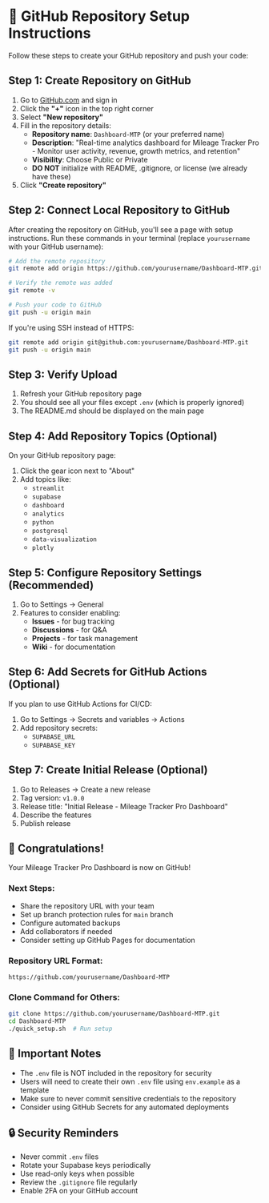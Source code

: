# 🚀 GitHub Repository Setup Instructions

Follow these steps to create your GitHub repository and push your code:

## Step 1: Create Repository on GitHub

1. Go to [GitHub.com](https://github.com) and sign in
2. Click the **"+"** icon in the top right corner
3. Select **"New repository"**
4. Fill in the repository details:
   - **Repository name**: `Dashboard-MTP` (or your preferred name)
   - **Description**: "Real-time analytics dashboard for Mileage Tracker Pro - Monitor user activity, revenue, growth metrics, and retention"
   - **Visibility**: Choose Public or Private
   - **DO NOT** initialize with README, .gitignore, or license (we already have these)
5. Click **"Create repository"**

## Step 2: Connect Local Repository to GitHub

After creating the repository on GitHub, you'll see a page with setup instructions. 
Run these commands in your terminal (replace `yourusername` with your GitHub username):

```bash
# Add the remote repository
git remote add origin https://github.com/yourusername/Dashboard-MTP.git

# Verify the remote was added
git remote -v

# Push your code to GitHub
git push -u origin main
```

If you're using SSH instead of HTTPS:
```bash
git remote add origin git@github.com:yourusername/Dashboard-MTP.git
git push -u origin main
```

## Step 3: Verify Upload

1. Refresh your GitHub repository page
2. You should see all your files except `.env` (which is properly ignored)
3. The README.md should be displayed on the main page

## Step 4: Add Repository Topics (Optional)

On your GitHub repository page:
1. Click the gear icon next to "About"
2. Add topics like:
   - `streamlit`
   - `supabase`
   - `dashboard`
   - `analytics`
   - `python`
   - `postgresql`
   - `data-visualization`
   - `plotly`

## Step 5: Configure Repository Settings (Recommended)

1. Go to Settings → General
2. Features to consider enabling:
   - **Issues** - for bug tracking
   - **Discussions** - for Q&A
   - **Projects** - for task management
   - **Wiki** - for documentation

## Step 6: Add Secrets for GitHub Actions (Optional)

If you plan to use GitHub Actions for CI/CD:
1. Go to Settings → Secrets and variables → Actions
2. Add repository secrets:
   - `SUPABASE_URL`
   - `SUPABASE_KEY`

## Step 7: Create Initial Release (Optional)

1. Go to Releases → Create a new release
2. Tag version: `v1.0.0`
3. Release title: "Initial Release - Mileage Tracker Pro Dashboard"
4. Describe the features
5. Publish release

## 🎉 Congratulations!

Your Mileage Tracker Pro Dashboard is now on GitHub!

### Next Steps:
- Share the repository URL with your team
- Set up branch protection rules for `main` branch
- Configure automated backups
- Add collaborators if needed
- Consider setting up GitHub Pages for documentation

### Repository URL Format:
```
https://github.com/yourusername/Dashboard-MTP
```

### Clone Command for Others:
```bash
git clone https://github.com/yourusername/Dashboard-MTP.git
cd Dashboard-MTP
./quick_setup.sh  # Run setup
```

## 📝 Important Notes

- The `.env` file is NOT included in the repository for security
- Users will need to create their own `.env` file using `env.example` as a template
- Make sure to never commit sensitive credentials to the repository
- Consider using GitHub Secrets for any automated deployments

## 🔒 Security Reminders

- Never commit `.env` files
- Rotate your Supabase keys periodically
- Use read-only keys when possible
- Review the `.gitignore` file regularly
- Enable 2FA on your GitHub account
